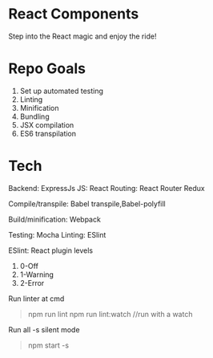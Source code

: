 # React Components 

Step into the React magic and enjoy the ride!
 
# Repo Goals

1. Set up automated testing
2. Linting
3. Minification
4. Bundling
5. JSX compilation
6. ES6 transpilation
 
# Tech
Backend:    ExpressJs
JS:         React
Routing:    React Router
Redux

Compile/transpile:  Babel transpile,Babel-polyfill
 
Build/minification: Webpack 

Testing:            Mocha
Linting:            ESlint


ESlint: 
React plugin levels    
  1.  0-Off
  2.  1-Warning
  3.  2-Error

Run linter at cmd
  > npm run lint
  > npm run lint:watch  //run with a watch

Run all -s silent mode
 > npm start -s